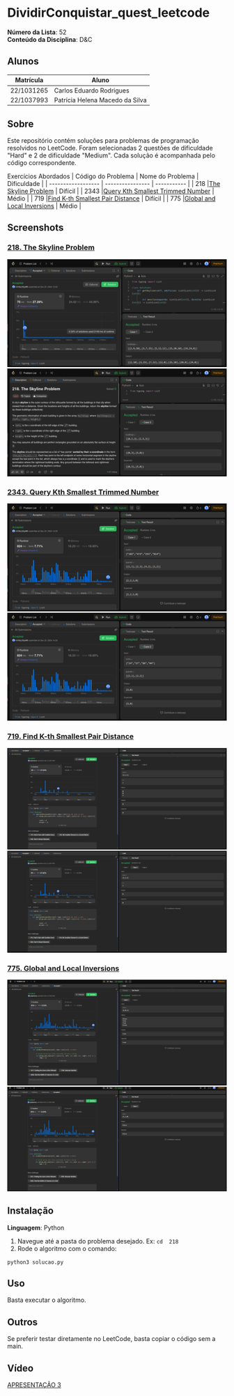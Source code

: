 # DividirConquistar_quest_leetcode

**Número da Lista**: 52<br>
**Conteúdo da Disciplina**: D&C<br>

## Alunos
|Matrícula | Aluno |
| -- | -- |
| 22/1031265  |  Carlos Eduardo Rodrigues |
| 22/1037993 |  Patrícia Helena Macedo da Silva |

## Sobre
Este repositório contém soluções para problemas de programação resolvidos no LeetCode. Foram selecionadas 2 questões de dificuldade "Hard" e 2 de dificuldade "Medium". Cada solução é acompanhada pelo código correspondente.

Exercícios Abordados
| Código do Problema | Nome do Problema | Dificuldade |
| ------------------ | ---------------- | ----------- |
| 218 |[The Skyline Problem](https://leetcode.com/problems/the-skyline-problem/submissions/1486371503/) | Difícil |
| 2343  |[Query Kth Smallest Trimmed Number](https://leetcode.com/problems/query-kth-smallest-trimmed-number/description/) | Médio |
| 719 |[Find K-th Smallest Pair Distance](https://leetcode.com/problems/find-k-th-smallest-pair-distance/) | Difícil |
| 775 |[Global and Local Inversions](https://leetcode.com/problems/global-and-local-inversions/description/)  | Médio |

## Screenshots

### [218. The Skyline Problem](https://leetcode.com/problems/the-skyline-problem/submissions/1486371503/)
![218-1](assets/218-1.png)
![218-2](assets/218-2.png)

### [2343. Query Kth Smallest Trimmed Number](https://leetcode.com/problems/query-kth-smallest-trimmed-number/description/)
![2343-1](assets/2343-1.png)
![2343-2](assets/2343-2.png)

### [719. Find K-th Smallest Pair Distance](https://leetcode.com/problems/find-k-th-smallest-pair-distance/)
![719-1](assets/719-1.png)
![719-2](assets/719-2.png)

### [775. Global and Local Inversions](https://leetcode.com/problems/global-and-local-inversions/description/)
![775-1](assets/775-1.png)
![775-2](assets/775-2.png)



## Instalação 
**Linguagem**: Python<br>

1. Navegue até a pasta do problema desejado. Ex: `cd  218`
2. Rode o algoritmo com o comando:

```
python3 solucao.py
```

## Uso 
Basta executar o algoritmo.

## Outros 
Se preferir testar diretamente no LeetCode, basta copiar o código sem a main.

## Vídeo
[APRESENTAÇÃO 3](https://www.youtube.com/watch?v=hsge1wvB9wo)




